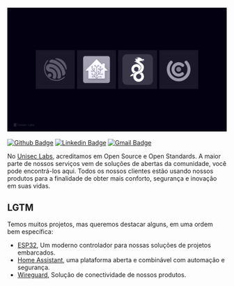 
![A wallpaper showing the logos for Espressif, Home Assistant, Wireguard e Unicontrol, ortografia "LGTM".](https://raw.githubusercontent.com/unisec/.github/main/wallpaper.png)

[![Github Badge](https://img.shields.io/badge/-unisec-6633cc?style=flat-square&logo=Github&logoColor=white&link=http://github.com/unisec)](http://github.com/unisec) 
[![Linkedin Badge](https://img.shields.io/badge/-unisec_it-6633cc?style=flat-square&logo=Linkedin&logoColor=white&link=www.linkedin.com/in/unisec_it/)](https://www.linkedin.com/in/unisec_it/) 
[![Gmail Badge](https://img.shields.io/badge/-mailto:contato@unisec.com.br-6633cc?style=flat-square&logo=Gmail&logoColor=white&link=mailto:contato@unisec.com.br)](mailto:contato@unisec.com.br)  

No [Unisec Labs](https://unisec.com.br), acreditamos em Open Source e Open Standards. A maior parte de nossos serviços vem de soluções de abertas da comunidade, você pode encontrá-los aqui. Todos os nossos clientes estão usando nossos produtos para a finalidade de obter mais conforto, segurança e inovação em suas vidas.

## LGTM

Temos muitos projetos, mas queremos destacar alguns, em uma ordem bem específica:

* [ESP32](https://esphome.io), Um moderno controlador para nossas soluções de projetos embarcados.
* [Home Assistant](https://https://www.home-assistant.io), uma plataforma aberta e combinável com automação e segurança.
* [Wireguard](https://www.wireguard.com), Solução de conectividade de nossos produtos.
